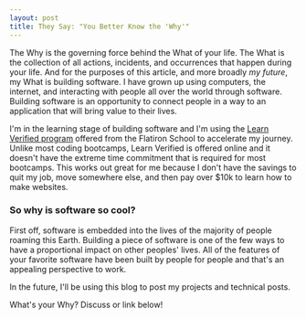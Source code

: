 ```yaml
---
layout: post
title: They Say: "You Better Know the 'Why'"
---
```


The Why is the governing force behind the What of your life. The What is the collection of all actions, incidents, and occurrences that happen during your life.  And for the purposes of this article, and more broadly *my future*, my What is building software.  I have grown up using computers, the internet, and interacting with people all over the world through software.  Building software is an opportunity to connect people in a way to an application that will bring value to their lives.  

I'm in the learning stage of building software and I'm using the [Learn Verified program](https://learn.co/with/zacscodingclub) offered from the Flatiron School to accelerate my journey.  Unlike most coding bootcamps, Learn Verified is offered online and it doesn't have the extreme time commitment that is required for most bootcamps.  This works out great for me because I don't have the savings to quit my job, move somewhere else, and then pay over $10k to learn how to make websites.

### So why is software so cool?

First off, software is embedded into the lives of the majority of people roaming this Earth.  Building a piece of software is one of the few ways to have a proportional impact on other peoples' lives.  All of the features of your favorite software have been built by people for people and that's an appealing perspective to work.







In the future, I'll be using this blog to post my projects and technical posts.

What's your Why? Discuss or link below!
